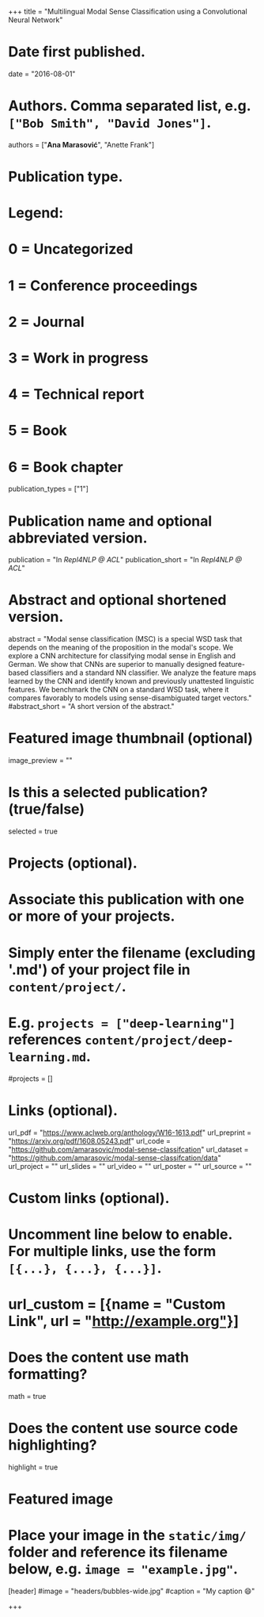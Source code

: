 +++
title = "Multilingual Modal Sense Classification using a Convolutional Neural Network"

# Date first published.
date = "2016-08-01"

# Authors. Comma separated list, e.g. `["Bob Smith", "David Jones"]`.
authors = ["**Ana Marasović**", "Anette Frank"]

# Publication type.
# Legend:
# 0 = Uncategorized
# 1 = Conference proceedings
# 2 = Journal
# 3 = Work in progress
# 4 = Technical report
# 5 = Book
# 6 = Book chapter
publication_types = ["1"]

# Publication name and optional abbreviated version.
publication = "In *Repl4NLP @ ACL*"
publication_short = "In *Repl4NLP @ ACL*"

# Abstract and optional shortened version.
abstract = "Modal sense classification (MSC) is a special WSD task that depends on the meaning of the proposition in the modal's scope. We explore a CNN architecture for classifying modal sense in English and German. We show that CNNs are superior to manually designed feature-based classifiers and a standard NN classifier. We analyze the feature maps learned by the CNN and identify known and previously unattested linguistic features. We benchmark the CNN on a standard WSD task, where it compares favorably to models using sense-disambiguated target vectors."
#abstract_short = "A short version of the abstract."

# Featured image thumbnail (optional)
image_preview = ""

# Is this a selected publication? (true/false)
selected = true

# Projects (optional).
#   Associate this publication with one or more of your projects.
#   Simply enter the filename (excluding '.md') of your project file in `content/project/`.
#   E.g. `projects = ["deep-learning"]` references `content/project/deep-learning.md`.
#projects = []

# Links (optional).
url_pdf = "https://www.aclweb.org/anthology/W16-1613.pdf"
url_preprint = "https://arxiv.org/pdf/1608.05243.pdf"
url_code = "https://github.com/amarasovic/modal-sense-classifcation"
url_dataset = "https://github.com/amarasovic/modal-sense-classifcation/data"
url_project = ""
url_slides = ""
url_video = ""
url_poster = ""
url_source = ""

# Custom links (optional).
#   Uncomment line below to enable. For multiple links, use the form `[{...}, {...}, {...}]`.
# url_custom = [{name = "Custom Link", url = "http://example.org"}]

# Does the content use math formatting?
math = true

# Does the content use source code highlighting?
highlight = true

# Featured image
# Place your image in the `static/img/` folder and reference its filename below, e.g. `image = "example.jpg"`.
[header]
#image = "headers/bubbles-wide.jpg"
#caption = "My caption 😄"

+++

